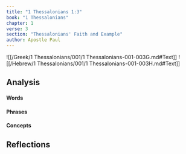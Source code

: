 ```yaml
---
title: "1 Thessalonians 1:3"
book: "1 Thessalonians"
chapter: 1
verse: 3
section: "Thessalonians' Faith and Example"
author: Apostle Paul
---
```

![[/Greek/1 Thessalonians/001/1 Thessalonians-001-003G.md#Text]]
![[/Hebrew/1 Thessalonians/001/1 Thessalonians-001-003H.md#Text]]

## Analysis

#### Words

#### Phrases

#### Concepts

## Reflections
